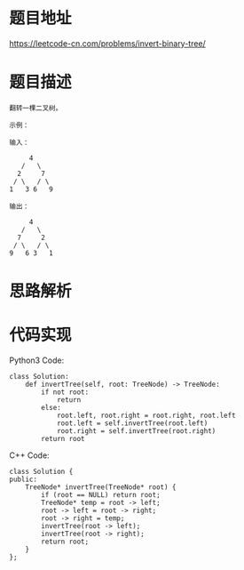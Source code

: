 # **题目地址**
https://leetcode-cn.com/problems/invert-binary-tree/
# **题目描述**
```
翻转一棵二叉树。

示例：

输入：

     4
   /   \
  2     7
 / \   / \
1   3 6   9

输出：

     4
   /   \
  7     2
 / \   / \
9   6 3   1
```
# **思路解析**
# **代码实现**
Python3 Code:
```
class Solution:
    def invertTree(self, root: TreeNode) -> TreeNode:
        if not root:
            return 
        else:
            root.left, root.right = root.right, root.left
            root.left = self.invertTree(root.left)
            root.right = self.invertTree(root.right)
        return root
```
C++ Code:
```
class Solution {
public:
    TreeNode* invertTree(TreeNode* root) {
        if (root == NULL) return root;
        TreeNode* temp = root -> left;
        root -> left = root -> right;
        root -> right = temp;
        invertTree(root -> left);
        invertTree(root -> right);
        return root;
    }
};
```
